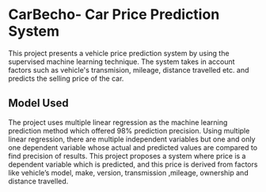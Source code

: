 # CarBecho- Car Price Prediction System
This project presents a vehicle price prediction system by using the supervised machine learning technique. The system takes in account factors such as vehicle's transmision, mileage, distance travelled etc. and predicts the selling price of the car.

## Model Used
The project uses multiple linear regression as the machine learning
prediction method which offered 98% prediction precision. Using multiple linear
regression, there are multiple independent variables but one and only one dependent
variable whose actual and predicted values are compared to find precision of results. This
project proposes a system where price is a dependent variable which is predicted, and this
price is derived from factors like vehicle’s model, make, version, transmission ,mileage,
ownership and distance travelled.
